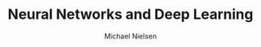 ---
hidden: true
title: "Neural Networks and Deep Learning"
categories: articles
link: http://neuralnetworksanddeeplearning.com/chap2.html
author: Michael Nielsen
description: One of the best introductions to deep learning I've seen. It's make really good use of it's format as an online book, and the author is talented at speaking on a range of topics.
---